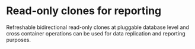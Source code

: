 # Read-only clones for reporting

Refreshable bidirectional read-only clones at pluggable database level and cross container operations can be used for data replication and reporting purposes.

